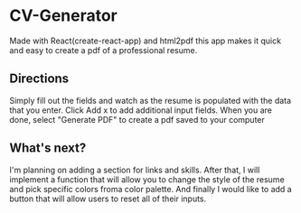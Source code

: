 <h1>CV-Generator</h1>
<p>Made with React(create-react-app) and html2pdf this app makes it quick and easy to create a pdf of a professional resume.</p>
<h2>Directions</h2>
<p>Simply fill out the fields and watch as the resume is populated with the data that you enter. Click Add x to add additional input fields. When you are done, select "Generate PDF" to create a pdf saved to your computer</p>
<h2>What's next?</h2>
<p>I'm planning on adding a section for links and skills. After that, I will implement a function that will allow you to change the style of the resume and pick specific colors froma color palette. And finally I would like to add a button that will allow users to reset all of their inputs.</p>
